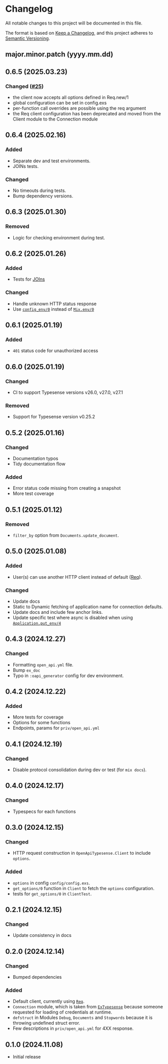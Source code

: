 # Changelog

All notable changes to this project will be documented in this file.

The format is based on [Keep a Changelog](https://keepachangelog.com/en/1.0.0/),
and this project adheres to [Semantic Versioning](https://semver.org/spec/v2.0.0.html).

## major.minor.patch (yyyy.mm.dd)

## 0.6.5 (2025.03.23)

### Changed ([#25](https://github.com/jaeyson/open_api_typesense/pull/25))

* the client now accepts all options defined in Req.new/1
* global configuration can be set in config.exs
* per-function call overrides are possible using the req argument
* the Req client configuration has been deprecated and moved from the Client module to the Connection module

## 0.6.4 (2025.02.16)

### Added

* Separate dev and test environments.
* JOINs tests.

### Changed

* No timeouts during tests.
* Bump dependency versions.

## 0.6.3 (2025.01.30)

### Removed

* Logic for checking environment during test.

## 0.6.2 (2025.01.26)

### Added

* Tests for [JOIns](https://typesense.org/docs/latest/api/joins.html)

### Changed

* Handle unknown HTTP status response
* Use [`config_env/0`](https://hexdocs.pm/elixir/Config.html#config_env/0) instead of [`Mix.env/0`](https://hexdocs.pm/mix/Mix.html#env/0)

## 0.6.1 (2025.01.19)

### Added

* `401` status code for unauthorized access

## 0.6.0 (2025.01.19)

### Changed

* CI to support Typesense versions v26.0, v27.0, v27.1

### Removed

* Support for Typesense version v0.25.2

## 0.5.2 (2025.01.16)

### Changed

* Documentation typos
* Tidy documentation flow

### Added

* Error status code missing from creating a snapshot
* More test coverage

## 0.5.1 (2025.01.12)

### Removed

* `filter_by` option from `Documents.update_document`.

## 0.5.0 (2025.01.08)

### Added

* User(s) can use another HTTP client instead of default ([Req](https://hexdocs.pm/req)).

### Changed

* Update docs
* Static to Dynamic fetching of application name for connection defaults.
* Update docs and include few anchor links.
* Update specific test where async is disabled when using [`Application.put_env/4`](https://elixirforum.com/t/using-application-get-env-application-put-env-in-exunit-tests/8019/2)

## 0.4.3 (2024.12.27)

### Changed

* Formatting `open_api.yml` file.
* Bump `ex_doc`
* Typo in `:oapi_generator` config for dev environment.

## 0.4.2 (2024.12.22)

### Added

* More tests for coverage
* Options for some functions
* Endpoints, params for `priv/open_api.yml`

## 0.4.1 (2024.12.19)

### Changed

* Disable protocol consolidation during dev or test (for `mix docs`).

## 0.4.0 (2024.12.17)

### Changed

* Typespecs for each functions

## 0.3.0 (2024.12.15)

### Changed

* HTTP request construction in `OpenApiTypesense.Client` to include `options`.

### Added

* `options` in config `config/config.exs`.
* `get_options/0` function in `Client` to fetch the `options` configuration.
* tests for `get_options/0` in `ClientTest`.

## 0.2.1 (2024.12.15)

### Changed

* Update consistency in docs

## 0.2.0 (2024.12.14)

### Changed

* Bumped dependencies

### Added

* Default client, currently using [`Req`](https://hexdocs.pm/req).
* `Connection` module, which is taken from [`ExTypesense`](https://hexdocs.pm/ex_typesense) because someone requested for loading of credentials at runtime.
* `defstruct` in Modules `Debug`, `Documents` and `Stopwords` because it is throwing undefined struct error.
* Few descriptions in `priv/open_api.yml` for 4XX response.

## 0.1.0 (2024.11.08)

* Initial release
